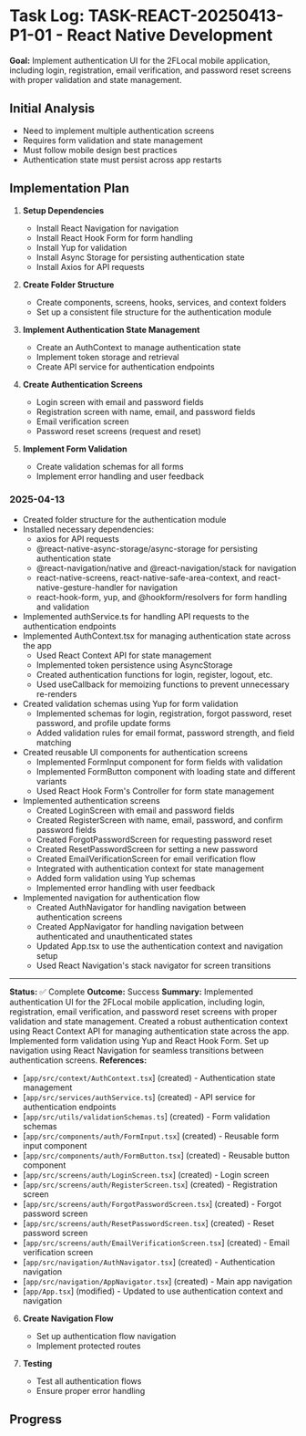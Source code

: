 # Task Log: TASK-REACT-20250413-P1-01 - React Native Development

**Goal:** Implement authentication UI for the 2FLocal mobile application, including login, registration, email verification, and password reset screens with proper validation and state management.

## Initial Analysis
- Need to implement multiple authentication screens
- Requires form validation and state management
- Must follow mobile design best practices
- Authentication state must persist across app restarts
## Implementation Plan

1. **Setup Dependencies**
   - Install React Navigation for navigation
   - Install React Hook Form for form handling
   - Install Yup for validation
   - Install Async Storage for persisting authentication state
   - Install Axios for API requests

2. **Create Folder Structure**
   - Create components, screens, hooks, services, and context folders
   - Set up a consistent file structure for the authentication module

3. **Implement Authentication State Management**
   - Create an AuthContext to manage authentication state
   - Implement token storage and retrieval
   - Create API service for authentication endpoints

4. **Create Authentication Screens**
   - Login screen with email and password fields
   - Registration screen with name, email, and password fields
   - Email verification screen
   - Password reset screens (request and reset)

5. **Implement Form Validation**
   - Create validation schemas for all forms
   - Implement error handling and user feedback

### 2025-04-13
- Created folder structure for the authentication module
- Installed necessary dependencies:
  - axios for API requests
  - @react-native-async-storage/async-storage for persisting authentication state
  - @react-navigation/native and @react-navigation/stack for navigation
  - react-native-screens, react-native-safe-area-context, and react-native-gesture-handler for navigation
  - react-hook-form, yup, and @hookform/resolvers for form handling and validation
- Implemented authService.ts for handling API requests to the authentication endpoints
- Implemented AuthContext.tsx for managing authentication state across the app
  - Used React Context API for state management
  - Implemented token persistence using AsyncStorage
  - Created authentication functions for login, register, logout, etc.
  - Used useCallback for memoizing functions to prevent unnecessary re-renders
- Created validation schemas using Yup for form validation
  - Implemented schemas for login, registration, forgot password, reset password, and profile update forms
  - Added validation rules for email format, password strength, and field matching
- Created reusable UI components for authentication screens
  - Implemented FormInput component for form fields with validation
  - Implemented FormButton component with loading state and different variants
  - Used React Hook Form's Controller for form state management
- Implemented authentication screens
  - Created LoginScreen with email and password fields
  - Created RegisterScreen with name, email, password, and confirm password fields
  - Created ForgotPasswordScreen for requesting password reset
  - Created ResetPasswordScreen for setting a new password
  - Created EmailVerificationScreen for email verification flow
  - Integrated with authentication context for state management
  - Added form validation using Yup schemas
  - Implemented error handling with user feedback
- Implemented navigation for authentication flow
  - Created AuthNavigator for handling navigation between authentication screens
  - Created AppNavigator for handling navigation between authenticated and unauthenticated states
  - Updated App.tsx to use the authentication context and navigation setup
  - Used React Navigation's stack navigator for screen transitions
---
**Status:** ✅ Complete
**Outcome:** Success
**Summary:** Implemented authentication UI for the 2FLocal mobile application, including login, registration, email verification, and password reset screens with proper validation and state management. Created a robust authentication context using React Context API for managing authentication state across the app. Implemented form validation using Yup and React Hook Form. Set up navigation using React Navigation for seamless transitions between authentication screens.
**References:** 
- [`app/src/context/AuthContext.tsx`] (created) - Authentication state management
- [`app/src/services/authService.ts`] (created) - API service for authentication endpoints
- [`app/src/utils/validationSchemas.ts`] (created) - Form validation schemas
- [`app/src/components/auth/FormInput.tsx`] (created) - Reusable form input component
- [`app/src/components/auth/FormButton.tsx`] (created) - Reusable button component
- [`app/src/screens/auth/LoginScreen.tsx`] (created) - Login screen
- [`app/src/screens/auth/RegisterScreen.tsx`] (created) - Registration screen
- [`app/src/screens/auth/ForgotPasswordScreen.tsx`] (created) - Forgot password screen
- [`app/src/screens/auth/ResetPasswordScreen.tsx`] (created) - Reset password screen
- [`app/src/screens/auth/EmailVerificationScreen.tsx`] (created) - Email verification screen
- [`app/src/navigation/AuthNavigator.tsx`] (created) - Authentication navigation
- [`app/src/navigation/AppNavigator.tsx`] (created) - Main app navigation
- [`app/App.tsx`] (modified) - Updated to use authentication context and navigation






6. **Create Navigation Flow**
   - Set up authentication flow navigation
   - Implement protected routes

7. **Testing**
   - Test all authentication flows
   - Ensure proper error handling

## Progress

